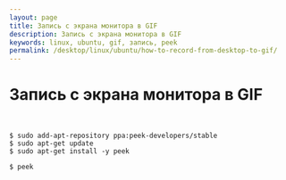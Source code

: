 ```yaml
---
layout: page
title: Запись с экрана монитора в GIF
description: Запись с экрана монитора в GIF
keywords: linux, ubuntu, gif, запись, peek
permalink: /desktop/linux/ubuntu/how-to-record-from-desktop-to-gif/
---
```


# Запись с экрана монитора в GIF

<br/>

    $ sudo add-apt-repository ppa:peek-developers/stable
    $ sudo apt-get update
    $ sudo apt-get install -y peek

    $ peek

